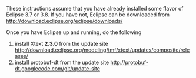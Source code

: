 These instructions assume that you have already installed some flavor of Eclipse 3.7 or 3.8. If you have not, Eclipse can be downloaded from http://download.eclipse.org/eclipse/downloads/

Once you have Eclipse up and running, do the following
  1. install Xtext **2.3.0** from the update site http://download.eclipse.org/modeling/tmf/xtext/updates/composite/releases/
  1. install protobuf-dt from the update site http://protobuf-dt.googlecode.com/git/update-site

